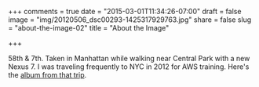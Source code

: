 +++
comments = true
date = "2015-03-01T11:34:26-07:00"
draft = false
image = "img/20120506_dsc00293-1425317929763.jpg"
share = false 
slug = "about-the-image-02"
title = "About the Image"

+++

58th & 7th. Taken in Manhattan while walking near Central Park with a new Nexus 7. I was traveling frequently to NYC in 2012 for AWS training. Here's the [album from that trip](http://p.evanbrown.io/Travel/NYC/).

